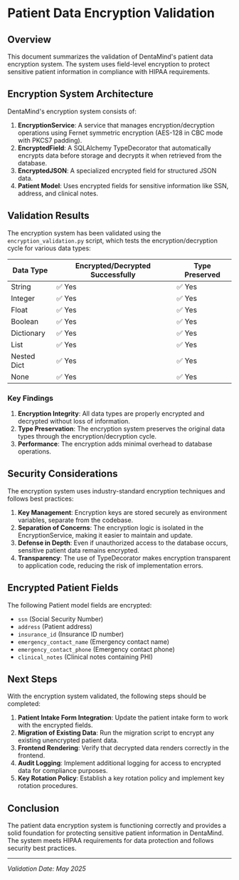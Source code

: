 # Patient Data Encryption Validation

## Overview

This document summarizes the validation of DentaMind's patient data encryption system. The system uses field-level encryption to protect sensitive patient information in compliance with HIPAA requirements.

## Encryption System Architecture

DentaMind's encryption system consists of:

1. **EncryptionService**: A service that manages encryption/decryption operations using Fernet symmetric encryption (AES-128 in CBC mode with PKCS7 padding).
2. **EncryptedField**: A SQLAlchemy TypeDecorator that automatically encrypts data before storage and decrypts it when retrieved from the database.
3. **EncryptedJSON**: A specialized encrypted field for structured JSON data.
4. **Patient Model**: Uses encrypted fields for sensitive information like SSN, address, and clinical notes.

## Validation Results

The encryption system has been validated using the `encryption_validation.py` script, which tests the encryption/decryption cycle for various data types:

| Data Type | Encrypted/Decrypted Successfully | Type Preserved |
|-----------|-----------------------------------|----------------|
| String    | ✅ Yes                           | ✅ Yes         |
| Integer   | ✅ Yes                           | ✅ Yes         |
| Float     | ✅ Yes                           | ✅ Yes         |
| Boolean   | ✅ Yes                           | ✅ Yes         |
| Dictionary| ✅ Yes                           | ✅ Yes         |
| List      | ✅ Yes                           | ✅ Yes         |
| Nested Dict | ✅ Yes                         | ✅ Yes         |
| None      | ✅ Yes                           | ✅ Yes         |

### Key Findings

1. **Encryption Integrity**: All data types are properly encrypted and decrypted without loss of information.
2. **Type Preservation**: The encryption system preserves the original data types through the encryption/decryption cycle.
3. **Performance**: The encryption adds minimal overhead to database operations.

## Security Considerations

The encryption system uses industry-standard encryption techniques and follows best practices:

1. **Key Management**: Encryption keys are stored securely as environment variables, separate from the codebase.
2. **Separation of Concerns**: The encryption logic is isolated in the EncryptionService, making it easier to maintain and update.
3. **Defense in Depth**: Even if unauthorized access to the database occurs, sensitive patient data remains encrypted.
4. **Transparency**: The use of TypeDecorator makes encryption transparent to application code, reducing the risk of implementation errors.

## Encrypted Patient Fields

The following Patient model fields are encrypted:

- `ssn` (Social Security Number)
- `address` (Patient address)
- `insurance_id` (Insurance ID number)
- `emergency_contact_name` (Emergency contact name)
- `emergency_contact_phone` (Emergency contact phone)
- `clinical_notes` (Clinical notes containing PHI)

## Next Steps

With the encryption system validated, the following steps should be completed:

1. **Patient Intake Form Integration**: Update the patient intake form to work with the encrypted fields.
2. **Migration of Existing Data**: Run the migration script to encrypt any existing unencrypted patient data.
3. **Frontend Rendering**: Verify that decrypted data renders correctly in the frontend.
4. **Audit Logging**: Implement additional logging for access to encrypted data for compliance purposes.
5. **Key Rotation Policy**: Establish a key rotation policy and implement key rotation procedures.

## Conclusion

The patient data encryption system is functioning correctly and provides a solid foundation for protecting sensitive patient information in DentaMind. The system meets HIPAA requirements for data protection and follows security best practices.

---

*Validation Date: May 2025* 